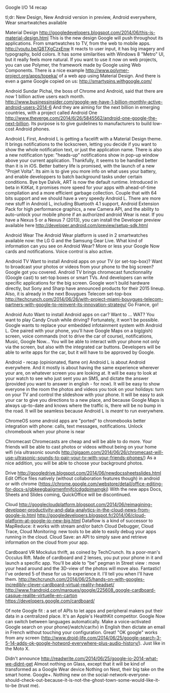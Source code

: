 Google I/O 14 recap

tl;dr: New Design, New Android version in preview, Android everywhere, Wear smartwatches available

Material Design
http://googledevelopers.blogspot.com/2014/06/this-is-material-design.html
This is the new design Google will push throughout its applications. From smartwatches to TV, from the web to mobile apps.
http://youtu.be/Q8TXgCzxEnw
It reacts to user input, it has big imagery and typography, bold colors. It has some similarities with Windows 8 "Metro" UI, but it really feels more natural.
If you want to use it now on web projects, you can use Polymer, the framework made by Google using Web Components. There is a nice example http://www.polymer-project.org/apps/topeka/ of a web app using Material Design. And there is even a game Google copied on us: http://smartypins.withgoogle.com/


Android
Sundar Pichai, the boss of Chrome and Android, said that there are now 1 billion active users each month.
http://www.businessinsider.com/google-we-have-1-billion-monthly-active-android-users-2014-6
And they are aiming for the next billion in emerging countries, with a project called Android One http://www.theverge.com/2014/6/26/5845562/android-one-google-the-next-billion. Its purpose is to give guidelines to manufacturers to build low-cost Android phones.

Android L
	First, Android L is getting a facelift with a Material Design theme.
	It brings notifications to the lockscreen, letting you decide if you want to show the whole notification text, or just the application name. There is also a new notification type: "heads-up" notifications show in pop-up window above your current application. Thankfully, it seems to be handled better than it is in iOS.
	Better battery life is promised, with the launch of a new "Projet Volta". Its aim is to give you more info on what uses your battery, and enable developpers to batch background tasks under certain conditions.
	Bye bye Dalvik, ART is now the default runtime. Introduced in beta in KitKat, it promises more speed for your apps with ahead-of-time compilation and a more efficient garbage collection. Couple that with 64 bits support and we should have a very speedy Android L.
	There are more new stuff in Android L, including Bluetooth 4.1 support, Android Extension Pack for high performance graphics, a new Camera API, and the ability to auto-unlock your mobile phone if an authorized android Wear is near.
	If you have a Nexus 5 or a Nexus 7 (2013), you can install the Developer preview available here http://developer.android.com/preview/setup-sdk.html

Android Wear
	The Android Wear platform is used in 2 smartwatches available now: the LG G and the Samsung Gear Live.
	What kind of information can you see on Android Wear? More or less your Google Now cards and notifications. Voice control is also active.

Android TV
	Want to install Android apps on your TV (or set-top-box)? Want to broadcast your photos or videos from your phone to the big screen? Google got you covered.
	Android TV brings chromecast functionnality (Google cast) to set-top boxes or smart TVs. And developers can write specific applications for the big screen.
	Google won't build hardware directly, but Sony and Sharp have announced products for their 2015 lineup. Also, it is already in the next Bouygues Telecom set-top-box http://techcrunch.com/2014/06/26/with-project-miami-bouygues-telecom-partners-with-google-to-reinvent-its-innovation-strategy/ Go France, go!

Android Auto
	Want to install Android apps on car? Want to ... WAT? You want to play Candy Crush while driving? Fortunately, it won't be possible.
	Google wants to replace your embedded infotainment system with Android L. One paired with your phone, you'll have Google Maps on a big(gish) screen, voice commands (not to drive the car of course), notifications, Music, Google Now...
	You will be able to interact with your phone not only via the screen, but also with the integrated car buttons.
	Developers will be able to write apps for the car, but it will have to be approved by Google.

Android - recap (opinionated, flame on)
	Android L is about Android everywhere. And it mostly is about having the same experience wherever your are, on whatever screen you are looking at. It will be easy to look at your watch to see who just sent you an SMS, and dictate the answer (provided you want to answer in english - for now). It will be easy to show everyone in the room the photos and videos you took on your holidays: turn on your TV and control the slideshow with your phone. It will be easy to ask your car to give you directions to a new place, and because Google Maps is always up-to-date and knows where the traffic is, there will be no bump in the road.
	It will be seamless because Android L is *meant* to run everywhere.

ChromeOS
	some android apps are "ported" to chromebooks
	better integration with phone: calls, text messages, notifications. Unlock chromebook when your phone is near

Chromecast
	Chromecasts are cheap and will be able to do more.
	Your friends will be able to cast photos or videos without being on your home wifi (via ultrasonic sounds http://gigaom.com/2014/06/26/chromecast-will-use-ultrasonic-sounds-to-pair-your-tv-with-your-friends-phones/)
	As a nice addition, you will be able to choose your background photos.

Drive
http://googledrive.blogspot.com/2014/06/newdocssheetsslides.html
	Edit Office files natively (without collaboration features though) in android or with chrome (https://chrome.google.com/webstore/detail/office-editing-for-docs-s/gbkeegbaiigmenfmjfclcdgdpimamgkj)
	With the new apps Docs, Sheets and Slides coming, QuickOffice will be discontinued.

Cloud
http://googlecloudplatform.blogspot.com/2014/06/reimagining-developer-productivity-and-data-analytics-in-the-cloud-news-from-google-io.html
http://googledevelopers.blogspot.fr/2014/06/cloud-platform-at-google-io-new-big.html
	Dataflow is a kind of successor to MapReduce: it works with stream and/or batch
	Cloud Debugger, Cloud Trace, Cloud Monitoring: new tools to be able to easily debug your apps running in the cloud.
	Cloud Save: an API to simply save and retrieve information on the cloud from your app. 

Cardboard VR
Mockulus thrift, as coined by TechCrunch. Its a poor-man's Occulus Rift. Made of cardboard and 2 lenses, you put your phone in it and launch a specific app. You'll be able to "be" pegman in Street view : move your head around and the 3D-view of the photos will move also. Fantastic! I've ordered 5 of these for us to experience it. I'll tell you when I'll have them.
http://techcrunch.com/2014/06/25/hands-on-with-googles-incredibly-clever-cardboard-virtual-reality-headset/
http://www.frandroid.com/marques/google/225608_google-cardboard-casque-realite-virtuelle-en-carton
https://developers.google.com/cardboard/

Of note
	Google fit : a set of APIs to let apps and peripheral makers put their data in a centralized place. It's an Apple's HealthKit competitor.
	Google Now can switch between languages automatically. Make a voice-activated Google search on your phone(/watch/car/tv) in English then dictate an email in French without touching your configuration. Great!
	"OK google" works from any screen (http://www.droid-life.com/2014/06/25/google-search-3-5-14-adds-ok-google-hotword-everywhere-plus-audio-history/). Just like in the Moto X.

Didn't announce
http://readwrite.com/2014/06/25/google-io-2014-what-we-didnt-get
	Almost nothing on Glass, except that it will be kind of transformed as a Google Wear device
	Nothing on Nest, their big take on the smart home.
	Google+. Nothing new on the social-network-everyone-should-check-out-because-it-is-not-the-ghost-town-some-would-like-it-to-be (trust me).

